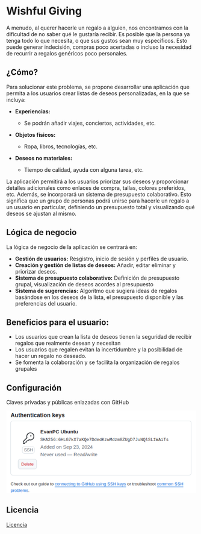 # Wishful Giving

A menudo, al querer hacerle un regalo a alguien, nos encontramos con la dificultad de no saber qué le gustaría recibir. Es posible que la persona ya tenga todo lo que necesita, o que sus gustos sean muy especificos.  Esto puede generar indecisión, compras poco acertadas o incluso la necesidad de recurrir a regalos genéricos poco personales. 

## ¿Cómo?

Para solucionar este problema, se propone desarrollar una aplicación que permita a los usuarios crear listas de deseos personalizadas, en la que se incluya:

* **Experiencias:**
  * Se podrán añadir viajes, conciertos, actividades, etc.

* **Objetos físicos:**
  * Ropa, libros, tecnologías, etc.

* **Deseos no materiales:**
  * Tiempo de calidad, ayuda con alguna tarea, etc.


La aplicación permitirá a los usuarios priorizar sus deseos y proporcionar detalles adicionales como enlaces de compra, tallas, colores preferidos, etc.
Además, se incorporará un sistema de presupuesto colaborativo. Esto significa que un grupo de personas podrá unirse para hacerle un regalo a un usuario en particular, definiendo un presupuesto total y visualizando qué deseos se ajustan al mismo.

## Lógica de negocio

La lógica de negocio de la aplicación se centrará en:

* **Gestión de usuarios:** Resgistro, inicio de sesión y perfiles de usuario.
* **Creación y gestión de listas de deseos:** Añadir, editar eliminar y priorizar deseos.
* **Sistema de presupuesto colaborativo:** Definición de presupuesto grupal, visualización de deseos acordes al presupuesto
* **Sistema de sugerencias:** Algoritmo que sugiera ideas de regalos basándose en los deseos de la lista, el presupuesto disponible y las preferencias del usuario.

## Beneficios para el usuario:

* Los usuarios que crean la lista de deseos tienen la seguridad de recibir regalos que realmente desean y necesitan
* Los usuarios que regalen evitan la incertidumbre y la posibilidad de hacer un regalo no deseado.
* Se fomenta la colaboración y se facilita la organización de regalos grupales

## Configuración

Claves privadas y públicas enlazadas con GitHub

![Claves](screenshots/clavesGithub.png)

## Licencia

[Licencia](LICENSE)